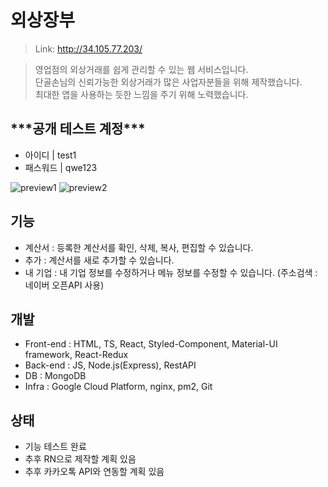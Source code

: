 <h1>외상장부</h1>

> Link: http://34.105.77.203/ <br/>

> 영업점의 외상거래를 쉽게 관리할 수 있는 웹 서비스입니다. <br/>
> 단골손님의 신뢰가능한 외상거래가 많은 사업자분들을 위해 제작했습니다. <br/>
> 최대한 앱을 사용하는 듯한 느낌을 주기 위해 노력했습니다.

<h2>***공개 테스트 계정***</h2>

* 아이디 | test1
* 패스워드 | qwe123

<img src="https://user-images.githubusercontent.com/60354103/84779096-ee324200-b01e-11ea-9bbb-c17ff30c6dee.png" alt="preview1">
<img src="https://user-images.githubusercontent.com/60354103/84779116-f5595000-b01e-11ea-9b60-058c145c34d9.png" alt="preview2">

<h2> 기능 </h2>

* 계산서 : 등록한 계산서를 확인, 삭제, 복사, 편집할 수 있습니다.
* 추가 : 계산서를 새로 추가할 수 있습니다.
* 내 기업 : 내 기업 정보를 수정하거나 메뉴 정보를 수정할 수 있습니다. (주소검색 : 네이버 오픈API 사용)

<h2> 개발 </h2>

* Front-end : HTML, TS, React, Styled-Component, Material-UI framework, React-Redux
* Back-end : JS, Node.js(Express), RestAPI
* DB : MongoDB
* Infra : Google Cloud Platform, nginx, pm2, Git

<h2> 상태 </h2>

* 기능 테스트 완료
* 추후 RN으로 제작할 계획 있음
* 추후 카카오톡 API와 연동할 계획 있음


